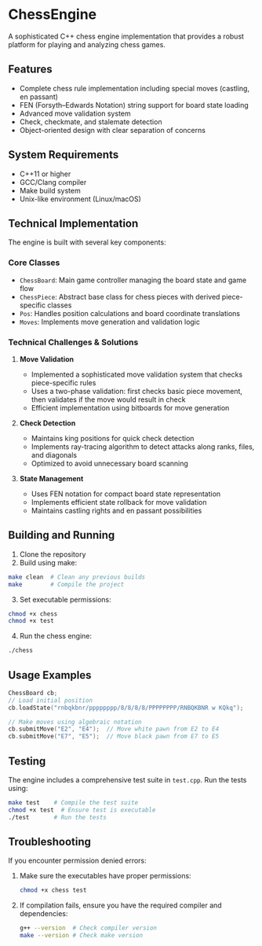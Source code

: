 # ChessEngine
A sophisticated C++ chess engine implementation that provides a robust platform for playing and analyzing chess games.

## Features
- Complete chess rule implementation including special moves (castling, en passant)
- FEN (Forsyth–Edwards Notation) string support for board state loading
- Advanced move validation system
- Check, checkmate, and stalemate detection
- Object-oriented design with clear separation of concerns

## System Requirements
- C++11 or higher
- GCC/Clang compiler
- Make build system
- Unix-like environment (Linux/macOS)

## Technical Implementation
The engine is built with several key components:

### Core Classes
- `ChessBoard`: Main game controller managing the board state and game flow
- `ChessPiece`: Abstract base class for chess pieces with derived piece-specific classes
- `Pos`: Handles position calculations and board coordinate translations
- `Moves`: Implements move generation and validation logic

### Technical Challenges & Solutions
1. **Move Validation**
   - Implemented a sophisticated move validation system that checks piece-specific rules
   - Uses a two-phase validation: first checks basic piece movement, then validates if the move would result in check
   - Efficient implementation using bitboards for move generation

2. **Check Detection**
   - Maintains king positions for quick check detection
   - Implements ray-tracing algorithm to detect attacks along ranks, files, and diagonals
   - Optimized to avoid unnecessary board scanning

3. **State Management**
   - Uses FEN notation for compact board state representation
   - Implements efficient state rollback for move validation
   - Maintains castling rights and en passant possibilities

## Building and Running
1. Clone the repository
2. Build using make:
```bash
make clean  # Clean any previous builds
make        # Compile the project
```

3. Set executable permissions:
```bash
chmod +x chess
chmod +x test
```

4. Run the chess engine:
```bash
./chess
```

## Usage Examples
```cpp
ChessBoard cb;
// Load initial position
cb.loadState("rnbqkbnr/pppppppp/8/8/8/8/PPPPPPPP/RNBQKBNR w KQkq");

// Make moves using algebraic notation
cb.submitMove("E2", "E4");  // Move white pawn from E2 to E4
cb.submitMove("E7", "E5");  // Move black pawn from E7 to E5
```

## Testing
The engine includes a comprehensive test suite in `test.cpp`. Run the tests using:
```bash
make test    # Compile the test suite
chmod +x test  # Ensure test is executable
./test       # Run the tests
```

## Troubleshooting
If you encounter permission denied errors:
1. Make sure the executables have proper permissions:
   ```bash
   chmod +x chess test
   ```
2. If compilation fails, ensure you have the required compiler and dependencies:
   ```bash
   g++ --version  # Check compiler version
   make --version # Check make version
   ```
